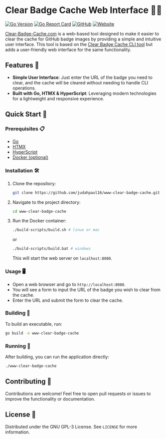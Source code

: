 # Clear Badge Cache Web Interface 🧹✨

[![Go Version](https://img.shields.io/github/go-mod/go-version/judahpaul16/clear-badge-cache)](https://go.dev/dl/)
[![Go Report Card](https://goreportcard.com/badge/github.com/judahpaul16/www-clear-badge-cache)](https://goreportcard.com/report/github.com/judahpaul16/www-clear-badge-cache)
[![GitHub](https://img.shields.io/github/license/judahpaul16/clear-badge-cache)](LICENSE)
[![Website](https://img.shields.io/badge/website-https://clear--badge--cache.com-blue)](https://clear-badge-cache.com/)

[Clear-Badge-Cache.com](https://clear-badge-cache.com/) is a web-based tool designed to make it easier to clear the cache for GitHub badge images by providing a simple and intuitive user interface. This tool is based on the [Clear Badge Cache CLI tool](https://github.com/judahpaul16/clear-badge-cache) but adds a user-friendly web interface for the same functionality.

## Features 🌟

- **Simple User Interface**: Just enter the URL of the badge you need to clear, and the cache will be cleared without needing to handle CLI operations.
- **Built with Go, HTMX & HyperScript**: Leveraging modern technologies for a lightweight and responsive experience.

## Quick Start 🚀

### Prerequisites 📋

- [Go](https://go.dev/dl/)
- [HTMX](https://htmx.org/)
- [HyperScript](https://hyperscript.org/)
- [Docker (optional)](https://www.docker.com/)

### Installation 🛠

1. Clone the repository:

   ```bash
   git clone https://github.com/judahpaul16/www-clear-badge-cache.git
   ```
   
2. Navigate to the project directory:

   ```bash
   cd www-clear-badge-cache
   ```

3. Run the Docker container:

   ```bash
   ./build-scripts/build.sh # linux or mac
   ```
   or
   ```bash
   ./build-scripts/build.bat # windows
   ```

   This will start the web server on `localhost:8080`.

### Usage 🖥️

- Open a web browser and go to `http://localhost:8080`.
- You will see a form to input the URL of the badge you wish to clear from the cache.
- Enter the URL and submit the form to clear the cache.

### Building 🔨

To build an executable, run:

```bash
go build -o www-clear-badge-cache
```

### Running 🏃

After building, you can run the application directly:

```bash
./www-clear-badge-cache
```

## Contributing 🤝

Contributions are welcome! Feel free to open pull requests or issues to improve the functionality or documentation.

## License 📝

Distributed under the GNU GPL-3 License. See `LICENSE` for more information.
